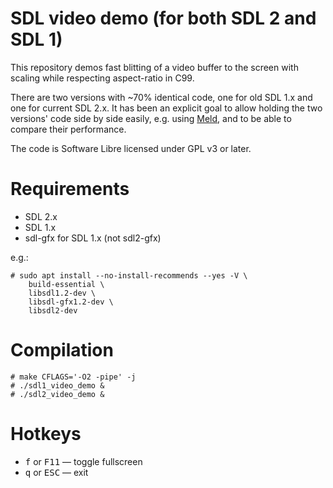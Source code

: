 # SDL video demo (for both SDL 2 and SDL 1)

This repository demos fast blitting of a video buffer
to the screen with scaling while respecting aspect-ratio in C99.

There are two versions with ~70% identical code,
one for old SDL 1.x and one for current SDL 2.x.
It has been an explicit goal to allow holding
the two versions' code side by side easily,
e.g. using [Meld](https://meldmerge.org/),
and to be able to compare their performance.

The code is Software Libre licensed under GPL v3 or later.


# Requirements

- SDL 2.x
- SDL 1.x
- sdl-gfx for SDL 1.x (not sdl2-gfx)

e.g.:

```console
# sudo apt install --no-install-recommends --yes -V \
    build-essential \
    libsdl1.2-dev \
    libsdl-gfx1.2-dev \
    libsdl2-dev
```


# Compilation

```console
# make CFLAGS='-O2 -pipe' -j
# ./sdl1_video_demo &
# ./sdl2_video_demo &
```


# Hotkeys

- <kbd>f</kbd> or <kbd>F11</kbd> — toggle fullscreen
- <kbd>q</kbd> or <kbd>ESC</kbd> — exit
